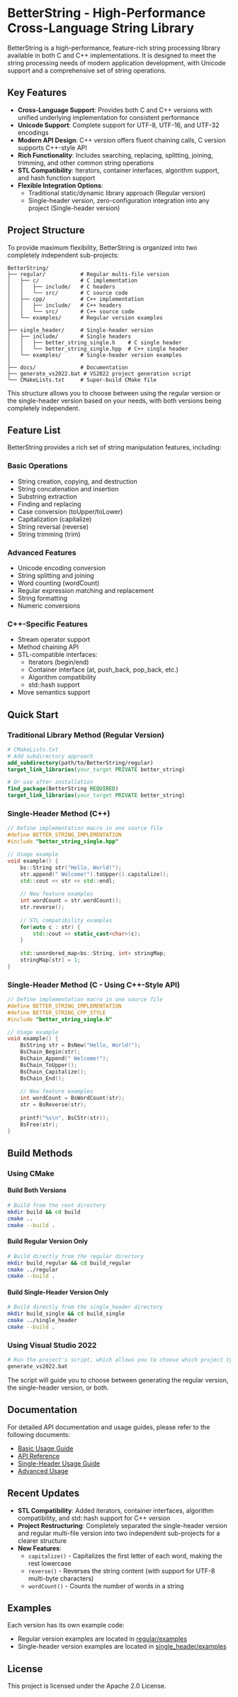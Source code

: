# BetterString - High-Performance Cross-Language String Library

BetterString is a high-performance, feature-rich string processing library available in both C and C++ implementations. It is designed to meet the string processing needs of modern application development, with Unicode support and a comprehensive set of string operations.

## Key Features

- **Cross-Language Support**: Provides both C and C++ versions with unified underlying implementation for consistent performance
- **Unicode Support**: Complete support for UTF-8, UTF-16, and UTF-32 encodings
- **Modern API Design**: C++ version offers fluent chaining calls, C version supports C++-style API
- **Rich Functionality**: Includes searching, replacing, splitting, joining, trimming, and other common string operations
- **STL Compatibility**: Iterators, container interfaces, algorithm support, and hash function support
- **Flexible Integration Options**:
  - Traditional static/dynamic library approach (Regular version)
  - Single-header version, zero-configuration integration into any project (Single-header version)

## Project Structure

To provide maximum flexibility, BetterString is organized into two completely independent sub-projects:

```
BetterString/
├── regular/           # Regular multi-file version
│   ├── c/             # C implementation
│   │   ├── include/   # C headers
│   │   └── src/       # C source code
│   ├── cpp/           # C++ implementation
│   │   ├── include/   # C++ headers
│   │   └── src/       # C++ source code
│   └── examples/      # Regular version examples
│
├── single_header/     # Single-header version
│   ├── include/       # Single headers
│   │   ├── better_string_single.h    # C single header
│   │   └── better_string_single.hpp  # C++ single header
│   └── examples/      # Single-header version examples
│
├── docs/              # Documentation
├── generate_vs2022.bat # VS2022 project generation script
└── CMakeLists.txt     # Super-build CMake file
```

This structure allows you to choose between using the regular version or the single-header version based on your needs, with both versions being completely independent.

## Feature List

BetterString provides a rich set of string manipulation features, including:

### Basic Operations
- String creation, copying, and destruction
- String concatenation and insertion
- Substring extraction
- Finding and replacing
- Case conversion (toUpper/toLower)
- Capitalization (capitalize)
- String reversal (reverse)
- String trimming (trim)

### Advanced Features
- Unicode encoding conversion
- String splitting and joining
- Word counting (wordCount)
- Regular expression matching and replacement
- String formatting
- Numeric conversions

### C++-Specific Features
- Stream operator support
- Method chaining API
- STL-compatible interfaces:
  - Iterators (begin/end)
  - Container interface (at, push_back, pop_back, etc.)
  - Algorithm compatibility
  - std::hash support
- Move semantics support

## Quick Start

### Traditional Library Method (Regular Version)

```cmake
# CMakeLists.txt
# Add subdirectory approach
add_subdirectory(path/to/BetterString/regular)
target_link_libraries(your_target PRIVATE better_string)

# Or use after installation
find_package(BetterString REQUIRED)
target_link_libraries(your_target PRIVATE better_string)
```

### Single-Header Method (C++)

```cpp
// Define implementation macro in one source file
#define BETTER_STRING_IMPLEMENTATION
#include "better_string_single.hpp"

// Usage example
void example() {
    bs::String str("Hello, World!");
    str.append(" Welcome!").toUpper().capitalize();
    std::cout << str << std::endl;
    
    // New feature examples
    int wordCount = str.wordCount();
    str.reverse();
    
    // STL compatibility examples
    for(auto c : str) {
        std::cout << static_cast<char>(c);
    }
    
    std::unordered_map<bs::String, int> stringMap;
    stringMap[str] = 1;
}
```

### Single-Header Method (C - Using C++-Style API)

```c
// Define implementation macro in one source file
#define BETTER_STRING_IMPLEMENTATION
#define BETTER_STRING_CPP_STYLE
#include "better_string_single.h"

// Usage example
void example() {
    BsString str = BsNew("Hello, World!");
    BsChain_Begin(str);
    BsChain_Append(" Welcome!");
    BsChain_ToUpper();
    BsChain_Capitalize();
    BsChain_End();
    
    // New feature examples
    int wordCount = BsWordCount(str);
    str = BsReverse(str);
    
    printf("%s\n", BsCStr(str));
    BsFree(str);
}
```

## Build Methods

### Using CMake

#### Build Both Versions

```bash
# Build from the root directory
mkdir build && cd build
cmake ..
cmake --build .
```

#### Build Regular Version Only

```bash
# Build directly from the regular directory
mkdir build_regular && cd build_regular
cmake ../regular
cmake --build .
```

#### Build Single-Header Version Only

```bash
# Build directly from the single_header directory
mkdir build_single && cd build_single
cmake ../single_header
cmake --build .
```

### Using Visual Studio 2022

```bash
# Run the project's script, which allows you to choose which project type to generate
generate_vs2022.bat
```

The script will guide you to choose between generating the regular version, the single-header version, or both.

## Documentation

For detailed API documentation and usage guides, please refer to the following documents:

- [Basic Usage Guide](basic_usage_en.md)
- [API Reference](api_reference_en.md)
- [Single-Header Usage Guide](single_header_usage_en.md)
- [Advanced Usage](advanced_usage_en.md)

## Recent Updates

- **STL Compatibility**: Added iterators, container interfaces, algorithm compatibility, and std::hash support for C++ version
- **Project Restructuring**: Completely separated the single-header version and regular multi-file version into two independent sub-projects for a clearer structure
- **New Features**:
  - `capitalize()` - Capitalizes the first letter of each word, making the rest lowercase
  - `reverse()` - Reverses the string content (with support for UTF-8 multi-byte characters)
  - `wordCount()` - Counts the number of words in a string

## Examples

Each version has its own example code:

- Regular version examples are located in [regular/examples](../regular/examples/)
- Single-header version examples are located in [single_header/examples](../single_header/examples/)

## License

This project is licensed under the Apache 2.0 License. 